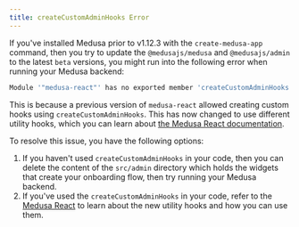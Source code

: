 ```yaml
---
title: createCustomAdminHooks Error
---
```


If you've installed Medusa prior to v1.12.3 with the `create-medusa-app` command, then you try to update the `@medusajs/medusa` and `@medusajs/admin` to the latest `beta` versions, you might run into the following error when running your Medusa backend:

```bash
Module '"medusa-react"' has no exported member 'createCustomAdminHooks'.
```

This is because a previous version of `medusa-react` allowed creating custom hooks using `createCustomAdminHooks`. This has now changed to use different utility hooks, which you can learn about [the Medusa React documentation](../medusa-react/overview.mdx#custom-hooks).

To resolve this issue, you have the following options:

1. If you haven't used `createCustomAdminHooks` in your code, then you can delete the content of the `src/admin` directory which holds the widgets that create your onboarding flow, then try running your Medusa backend.
2. If you've used the `createCustomAdminHooks` in your code, refer to the [Medusa React](../medusa-react/overview.mdx#custom-hooks) to learn about the new utility hooks and how you can use them.

